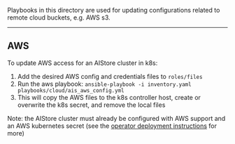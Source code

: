 Playbooks in this directory are used for updating configurations related to remote cloud buckets, e.g. AWS s3. 

---
## AWS

To update AWS access for an AIStore cluster in k8s:

1. Add the desired AWS config and credentials files to `roles/files`
2. Run the aws playbook: `ansible-playbook -i inventory.yaml playbooks/cloud/ais_aws_config.yml`
3. This will copy the AWS files to the k8s controller host, create or overwrite the k8s secret, and remove the local files

Note: the AIStore cluster must already be configured with AWS support and an AWS kubernetes secret (see the [operator deployment instructions](../../operator/README.md) for more)